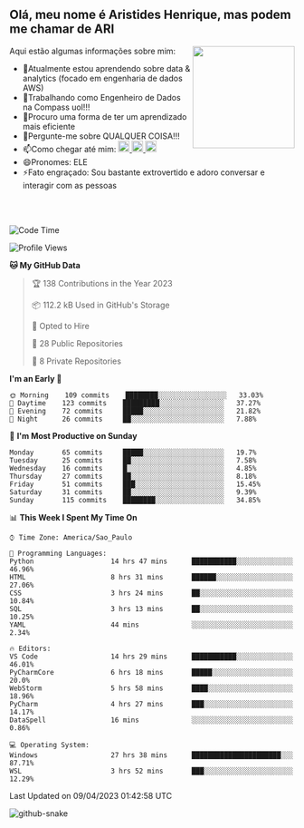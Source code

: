 ## Olá, meu nome é Aristides Henrique, mas podem me chamar de ARI

<div >
Aqui estão algumas informações sobre mim:<img align="right" height="180em" src="https://user-images.githubusercontent.com/97318481/177042589-45d62122-82a9-4a32-b3a7-87b322825b2f.png">
</div>

- 🌱Atualmente estou aprendendo sobre data & analytics (focado em engenharia de dados AWS)
- 👯Trabalhando como Engenheiro de Dados na Compass uol!!!
- 🤔Procuro uma forma de ter um aprendizado mais eficiente
- 💬Pergunte-me sobre QUALQUER COISA!!!
- 📫Como chegar até mim:
  <a href="https://www.instagram.com/aryhenry/" target="_blank">
  <img src="https://img.shields.io/badge/-Instagram-%23E4405F?style=for-the-badge&logo=instagram&logoColor=black" height="20px">
  </a>
  <a href="https://www.linkedin.com/in/aristides-henrique/" target="_blank">
  <img src="https://img.shields.io/badge/-LinkedIn-%230077B5?style=for-the-badge&logo=linkedin&logoColor=black" height="20px">
  </a> 
  <a href="mailto:arihenriqueuna@gmail.com">
  <img src="https://img.shields.io/badge/-Gmail-%23333?style=for-the-badge&logo=gmail&logoColor=white" height="20px">
  </a>
- 😄Pronomes: ELE
- ⚡Fato engraçado: Sou bastante extrovertido e adoro conversar e interagir com as pessoas
<br/>
<br/>


<!--START_SECTION:waka-->
![Code Time](http://img.shields.io/badge/Code%20Time-582%20hrs%2011%20mins-blue)

![Profile Views](http://img.shields.io/badge/Profile%20Views-38-blue)

**🐱 My GitHub Data** 

> 🏆 138 Contributions in the Year 2023
 > 
> 📦 112.2 kB Used in GitHub's Storage 
 > 
> 💼 Opted to Hire
 > 
> 📜 28 Public Repositories 
 > 
> 🔑 8 Private Repositories  
 > 
**I'm an Early 🐤** 

```text
🌞 Morning    109 commits    ████████░░░░░░░░░░░░░░░░░   33.03% 
🌇 Daytime    123 commits    █████████░░░░░░░░░░░░░░░░   37.27% 
🌃 Evening    72 commits     █████░░░░░░░░░░░░░░░░░░░░   21.82% 
🌙 Night      26 commits     ██░░░░░░░░░░░░░░░░░░░░░░░   7.88%

```
📅 **I'm Most Productive on Sunday** 

```text
Monday       65 commits     █████░░░░░░░░░░░░░░░░░░░░   19.7% 
Tuesday      25 commits     ██░░░░░░░░░░░░░░░░░░░░░░░   7.58% 
Wednesday    16 commits     █░░░░░░░░░░░░░░░░░░░░░░░░   4.85% 
Thursday     27 commits     ██░░░░░░░░░░░░░░░░░░░░░░░   8.18% 
Friday       51 commits     ███░░░░░░░░░░░░░░░░░░░░░░   15.45% 
Saturday     31 commits     ██░░░░░░░░░░░░░░░░░░░░░░░   9.39% 
Sunday       115 commits    ████████░░░░░░░░░░░░░░░░░   34.85%

```


📊 **This Week I Spent My Time On** 

```text
⌚︎ Time Zone: America/Sao_Paulo

💬 Programming Languages: 
Python                   14 hrs 47 mins      ███████████░░░░░░░░░░░░░░   46.96% 
HTML                     8 hrs 31 mins       ██████░░░░░░░░░░░░░░░░░░░   27.06% 
CSS                      3 hrs 24 mins       ██░░░░░░░░░░░░░░░░░░░░░░░   10.84% 
SQL                      3 hrs 13 mins       ██░░░░░░░░░░░░░░░░░░░░░░░   10.25% 
YAML                     44 mins             ░░░░░░░░░░░░░░░░░░░░░░░░░   2.34%

🔥 Editors: 
VS Code                  14 hrs 29 mins      ███████████░░░░░░░░░░░░░░   46.01% 
PyCharmCore              6 hrs 18 mins       █████░░░░░░░░░░░░░░░░░░░░   20.0% 
WebStorm                 5 hrs 58 mins       ████░░░░░░░░░░░░░░░░░░░░░   18.96% 
PyCharm                  4 hrs 27 mins       ███░░░░░░░░░░░░░░░░░░░░░░   14.17% 
DataSpell                16 mins             ░░░░░░░░░░░░░░░░░░░░░░░░░   0.86%

💻 Operating System: 
Windows                  27 hrs 38 mins      ██████████████████████░░░   87.71% 
WSL                      3 hrs 52 mins       ███░░░░░░░░░░░░░░░░░░░░░░   12.29%

```


 Last Updated on 09/04/2023 01:42:58 UTC
<!--END_SECTION:waka-->

<img alt="github-snake" src="https://github.com/AriHenrique/AriHenrique/blob/output/github-contribution-grid-snake-dark.svg" />

